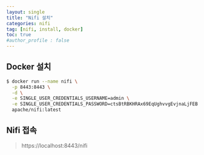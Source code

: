 ```yaml
---
layout: single
title: "Nifi 설치"
categories: nifi
tag: [nifi, install, docker]
toc: true
#author_profile : false
---
```






## Docker 설치

```bash
$ docker run --name nifi \
  -p 8443:8443 \
  -d \
  -e SINGLE_USER_CREDENTIALS_USERNAME=admin \
  -e SINGLE_USER_CREDENTIALS_PASSWORD=ctsBtRBKHRAx69EqUghvvgEvjnaLjFEB \
  apache/nifi:latest
```



## Nifi 접속

> https://localhost:8443/nifi

